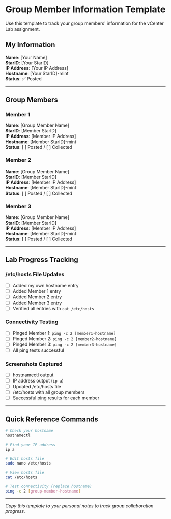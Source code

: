 # Group Member Information Template

Use this template to track your group members' information for the vCenter Lab assignment.

## My Information

**Name**: [Your Name]  
**StarID**: [Your StarID]  
**IP Address**: [Your IP Address]  
**Hostname**: [Your StarID]-mint  
**Status**: ✅ Posted  

---

## Group Members

### Member 1
**Name**: [Group Member Name]  
**StarID**: [Member StarID]  
**IP Address**: [Member IP Address]  
**Hostname**: [Member StarID]-mint  
**Status**: [ ] Posted / [ ] Collected  

### Member 2
**Name**: [Group Member Name]  
**StarID**: [Member StarID]  
**IP Address**: [Member IP Address]  
**Hostname**: [Member StarID]-mint  
**Status**: [ ] Posted / [ ] Collected  

### Member 3
**Name**: [Group Member Name]  
**StarID**: [Member StarID]  
**IP Address**: [Member IP Address]  
**Hostname**: [Member StarID]-mint  
**Status**: [ ] Posted / [ ] Collected  

---

## Lab Progress Tracking

### /etc/hosts File Updates
- [ ] Added my own hostname entry
- [ ] Added Member 1 entry
- [ ] Added Member 2 entry  
- [ ] Added Member 3 entry
- [ ] Verified all entries with `cat /etc/hosts`

### Connectivity Testing
- [ ] Pinged Member 1: `ping -c 2 [member1-hostname]`
- [ ] Pinged Member 2: `ping -c 2 [member2-hostname]`
- [ ] Pinged Member 3: `ping -c 2 [member3-hostname]`
- [ ] All ping tests successful

### Screenshots Captured
- [ ] hostnamectl output
- [ ] IP address output (`ip a`)
- [ ] Updated /etc/hosts file
- [ ] /etc/hosts with all group members
- [ ] Successful ping results for each member

---

## Quick Reference Commands

```bash
# Check your hostname
hostnamectl

# Find your IP address
ip a

# Edit hosts file
sudo nano /etc/hosts

# View hosts file
cat /etc/hosts

# Test connectivity (replace hostname)
ping -c 2 [group-member-hostname]
```

---

*Copy this template to your personal notes to track group collaboration progress.*